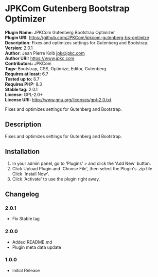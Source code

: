 # JPKCom Gutenberg Bootstrap Optimizer

**Plugin Name:** JPKCom Gutenberg Bootstrap Optimizer  
**Plugin URI:** https://github.com/JPKCom/jpkcom-gutenberg-bs-optimize  
**Description:** Fixes and optimizes settings for Gutenberg and Bootstrap.  
**Version:** 2.0.1  
**Author:** Jean Pierre Kolb <jpk@jpkc.com>  
**Author URI:** https://www.jpkc.com  
**Contributors:** JPKCom  
**Tags:** Bootstrap, CSS, Optimize, Editor, Gutenberg  
**Requires at least:** 6.7  
**Tested up to:** 6.7  
**Requires PHP:** 8.3  
**Stable tag:** 2.0.1  
**License:** GPL-2.0+  
**License URI:** http://www.gnu.org/licenses/gpl-2.0.txt

Fixes and optimizes settings for Gutenberg and Bootstrap.


## Description

Fixes and optimizes settings for Gutenberg and Bootstrap.


## Installation

1. In your admin panel, go to 'Plugins' > and click the 'Add New' button.
2. Click Upload Plugin and 'Choose File', then select the Plugin's .zip file. Click 'Install Now'.
3. Click 'Activate' to use the plugin right away.


## Changelog

### 2.0.1
* Fix Stable tag

### 2.0.0
* Added README.md
* Plugin meta data update

### 1.0.0
* Initial Release
